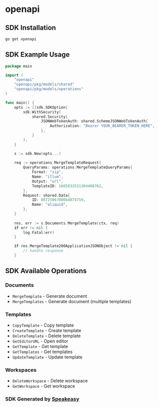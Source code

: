 # openapi

<!-- Start SDK Installation -->
## SDK Installation

```bash
go get openapi
```
<!-- End SDK Installation -->

## SDK Example Usage
<!-- Start SDK Example Usage -->
```go
package main

import (
    "openapi"
    "openapi/pkg/models/shared"
    "openapi/pkg/models/operations"
)

func main() {
    opts := []sdk.SDKOption{
        sdk.WithSecurity(
            shared.Security{
                JSONWebTokenAuth: shared.SchemeJSONWebTokenAuth{
                    Authorization: "Bearer YOUR_BEARER_TOKEN_HERE",
                },
            }
        ),
    }

    s := sdk.New(opts...)
    
    req := operations.MergeTemplateRequest{
        QueryParams: operations.MergeTemplateQueryParams{
            Format: "zip",
            Name: "illum",
            Output: "url",
            TemplateID: 1665832531304498762,
        },
        Request: shared.Data{
            ID: 8072506708664074759,
            Name: "aliquid",
        },
    }
    
    res, err := s.Documents.MergeTemplate(ctx, req)
    if err != nil {
        log.Fatal(err)
    }

    if res.MergeTemplate200ApplicationJSONObject != nil {
        // handle response
    }
```
<!-- End SDK Example Usage -->

<!-- Start SDK Available Operations -->
## SDK Available Operations

### Documents

* `MergeTemplate` - Generate document
* `MergeTemplates` - Generate document (multiple templates)

### Templates

* `CopyTemplate` - Copy template
* `CreateTemplate` - Create template
* `DeleteTemplate` - Delete template
* `GetEditorURL` - Open editor
* `GetTemplate` - Get template
* `GetTemplates` - Get templates
* `UpdateTemplate` - Update template

### Workspaces

* `DeleteWorkspace` - Delete workspace
* `GetWorkspace` - Get workspace

<!-- End SDK Available Operations -->

### SDK Generated by [Speakeasy](https://docs.speakeasyapi.dev/docs/using-speakeasy/client-sdks)
